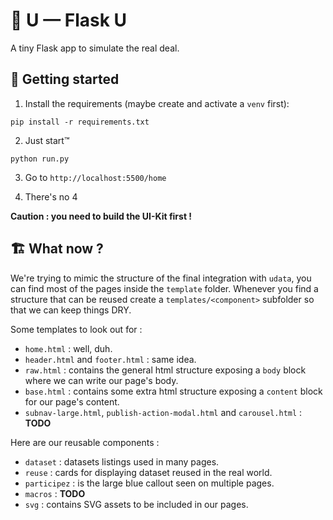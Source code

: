 # 🎉 U — Flask U

A tiny Flask app to simulate the real deal.

## 🚀 Getting started

1. Install the requirements (maybe create and activate a `venv` first):

`pip install -r requirements.txt`

2. Just start™

`python run.py`

3. Go to `http://localhost:5500/home`

4. There's no 4

**Caution : you need to build the UI-Kit first !**

## 🏗 What now ?

We're trying to mimic the structure of the final integration with `udata`, you can find most of the pages inside the `template` folder.
Whenever you find a structure that can be reused create a `templates/<component>` subfolder so that we can keep things DRY.

Some templates to look out for :

- `home.html` : well, duh.
- `header.html` and `footer.html` : same idea.
- `raw.html` : contains the general html structure exposing a `body` block where we can write our page's body.
- `base.html` : contains some extra html structure exposing a `content` block for our page's content.
- `subnav-large.html`, `publish-action-modal.html` and `carousel.html` : **TODO**

Here are our reusable components :

- `dataset` : datasets listings used in many pages.
- `reuse` : cards for displaying dataset reused in the real world.
- `participez` : is the large blue callout seen on multiple pages.
- `macros` : **TODO**
- `svg` : contains SVG assets to be included in our pages.
